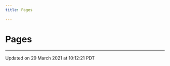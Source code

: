 ```yaml
---
title: Pages

---
```


# Pages







-------------------------------

Updated on 29 March 2021 at 10:12:21 PDT
